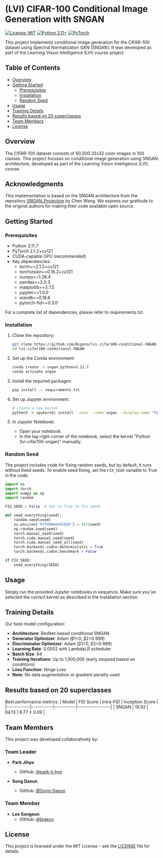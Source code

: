 # (LVI) CIFAR-100 Conditional Image Generation with SNGAN
[![License: MIT](https://img.shields.io/badge/License-MIT-yellow.svg)](https://opensource.org/licenses/MIT)
[![Python 3.11+](https://img.shields.io/badge/python-3.10+-blue.svg)](https://www.python.org/downloads/release/python-3117/)
[![PyTorch](https://img.shields.io/badge/PyTorch-%23EE4C2C.svg?style=flat&logo=PyTorch&logoColor=white)](https://pytorch.org/)

This project implements conditional image generation for the CIFAR-100 dataset using Spectral Normalization GAN (SNGAN). It was developed as part of the Learning Vision Intelligence (LVI) course project.

## Table of Contents

- [Overview](#overview)
- [Getting Started](#getting-started)
  - [Prerequisites](#prerequisites)
  - [Installation](#installation)
  - [Random Seed](#random-seed)
- [Usage](#usage)
- [Training Details](#training-details)
- [Results based on 20 superclasses](#results-based-on-20-superclasses)
- [Team Members](#team-members)
- [License](#license)

## Overview

The CIFAR-100 dataset consists of 60,000 32x32 color images in 100 classes. This project focuses on conditional image generation using SNGAN architecture, developed as part of the Learning Vision Intelligence (LVI) course.

## Acknowledgments

This implementation is based on the SNGAN architecture from the repository [SNGAN_Projection](https://github.com/neuralchen/SNGAN_Projection) by Chen Wang. We express our gratitude to the original authors for making their code available open source.

## Getting Started

### Prerequisites

- Python 3.11.7
- PyTorch 2.1.2+cu121
- CUDA-capable GPU (recommended)
- Key dependencies:
  - torch==2.1.2+cu121
  - torchvision==0.16.2+cu121
  - numpy==1.26.4
  - pandas==2.0.3
  - matplotlib==3.7.5
  - jupyter==1.0.0
  - wandb==0.18.6
  - pytorch-fid==0.3.0

For a complete list of dependencies, please refer to requirements.txt.

### Installation

1. Clone the repository:
   ```sh
   git clone https://github.com/Bigeco/lvi-cifar100-conditional-SNGAN.git
   cd lvi-cifar100-conditional-SNGAN
   ```
2. Set up the Conda environment:
   ```sh
   conda create -n sngan python=3.11.7
   conda activate sngan
   ```
   
2. Install the required packages:
   ```sh
   pip install -r requirements.txt
   ```

3. Set up Jupyter environment:
   ```sh
   # Create a new kernel
   python3 -m ipykernel install --user --name sngan --display-name "Python (lvi-cifar100-sngan)"
   ```

4. In Jupyter Notebook:
   - Open your notebook
   - In the top-right corner of the notebook, select the kernel "Python (lvi-cifar100-sngan)" manually.

### Random Seed

The project includes code for fixing random seeds, but by default, it runs without fixed seeds. To enable seed fixing, set the `FIX_SEED` variable to True in the code:

```python
import os
import torch
import numpy as np
import random

FIX_SEED = False  # Set to True to fix seeds

def seed_everything(seed):
    random.seed(seed)
    os.environ['PYTHONHASHSEED'] = str(seed)
    np.random.seed(seed)
    torch.manual_seed(seed)
    torch.cuda.manual_seed(seed)
    torch.cuda.manual_seed_all(seed)
    torch.backends.cudnn.deterministic = True
    torch.backends.cudnn.benchmark = False

if FIX_SEED:
    seed_everything(SEED)
```

## Usage

Simply run the provided Jupyter notebooks in sequence. Make sure you've selected the correct kernel as described in the Installation section.

## Training Details

Our best model configuration:

- **Architecture**: ResNet-based conditional SNGAN
- **Generator Optimizer**: Adam (β1=0, β2=0.999)
- **Discriminator Optimizer**: Adam (β1=0, β2=0.999)
- **Learning Rate**: 0.0002 with LambdaLR scheduler
- **Batch Size**: 64
- **Training Iterations**: Up to 1,000,000 (early stopped based on conditions)
- **Loss Function**: Hinge Loss
- **Note**: No data augmentation or gradient penalty used

## Results based on 20 superclasses

Best performance metrics:
| Model      | FID Score | Intra-FID | Inception Score |
|------------|-----------|-----------|-----------------|
| SNGAN      |   19.92   |   64.13   |   6.77 ± 0.09   |

## Team Members

This project was developed collaboratively by:

### Team Leader
- **Park Jihye**
  - GitHub: [@park-ji-hye](https://github.com/park-ji-hye)

- **Song Daeun**
  - GitHub: [@Song-Daeun](https://github.com/Song-Daeun)

### Team Member
- **Lee Songeun**
  - GitHub: [@bigeco](https://github.com/bigeco)

## License

This project is licensed under the MIT License - see the [LICENSE](LICENSE) file for details.
